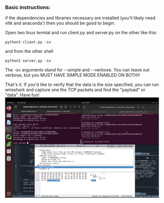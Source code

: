 ### Basic instructions:

if the dependencies and libraries necessary are installed (you'll likely need nltk and anaconda') then you
should be good to begin.

Open two linux termial and run client.py and server.py on the other like this:

```
python3 client.py -sv
```

and from the other shell

```
python3 server.py -sv

```

The -sv arguments stand for --simple and --verbose. You can leave out verbose, but you MUST HAVE SIMPLE MODE 
ENABLED ON BOTH!!

That's it. If you'd like to verify that the data is the size specified, you can run wireshark and capture one 
the TCP packets and find the "payload" or "data". Have fun!
![Alt text](figures/wireshark_payload.png)